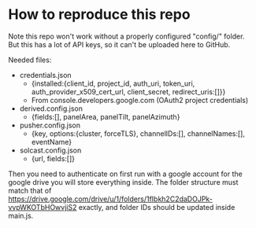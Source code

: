 How to reproduce this repo
===

Note this repo won't work without a properly configured "config/" folder. But this has a lot of API keys, so it can't be uploaded here to GitHub.

Needed files:
- credentials.json
  - {installed:{client_id, project_id, auth_uri, token_uri, auth_provider_x509_cert_url, client_secret, redirect_uris:[]}}
  - From console.developers.google.com (OAuth2 project credentials)
- derived.config.json
  - {fields:[], panelArea, panelTilt, panelAzimuth}
- pusher.config.json
  - {key, options:{cluster, forceTLS}, channelIDs:[], channelNames:[], eventName}
- solcast.config.json
  - {url, fields:[]}

Then you need to authenticate on first run with a google account for the google drive you will store everything inside. The folder structure must match that of https://drive.google.com/drive/u/1/folders/1fIbkh2C2daDOJPk-vvpWKOTbHOwvjiS2 exactly, and folder IDs should be updated inside main.js.